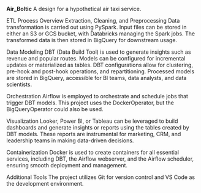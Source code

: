 **Air_Boltic**
A design for a hypothetical air taxi service.

ETL Process Overview
Extraction, Cleaning, and Preprocessing
Data transformation is carried out using PySpark. Input files can be stored in either an S3 or GCS bucket, with Databricks managing the Spark jobs. The transformed data is then stored in BigQuery for downstream usage.

Data Modeling
DBT (Data Build Tool) is used to generate insights such as revenue and popular routes. Models can be configured for incremental updates or materialized as tables. DBT configurations allow for clustering, pre-hook and post-hook operations, and repartitioning. Processed models are stored in BigQuery, accessible for BI teams, data analysts, and data scientists.

Orchestration
Airflow is employed to orchestrate and schedule jobs that trigger DBT models. This project uses the DockerOperator, but the BigQueryOperator could also be used.

Visualization
Looker, Power BI, or Tableau can be leveraged to build dashboards and generate insights or reports using the tables created by DBT models. These reports are instrumental for marketing, CRM, and leadership teams in making data-driven decisions.

Containerization
Docker is used to create containers for all essential services, including DBT, the Airflow webserver, and the Airflow scheduler, ensuring smooth deployment and management.

Additional Tools
The project utilizes Git for version control and VS Code as the development environment.

